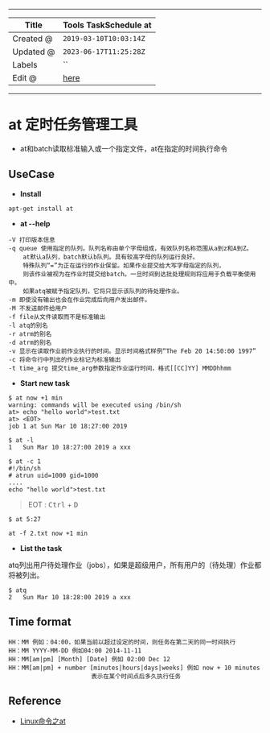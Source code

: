 -----

| Title     | Tools TaskSchedule at                               |
| --------- | --------------------------------------------------- |
| Created @ | `2019-03-10T10:03:14Z`                              |
| Updated @ | `2023-06-17T11:25:28Z`                              |
| Labels    | \`\`                                                |
| Edit @    | [here](https://github.com/junxnone/linux/issues/37) |

-----

# at 定时任务管理工具

  - at和batch读取标准输入或一个指定文件，at在指定的时间执行命令

## UseCase

  - **Install**

<!-- end list -->

    apt-get install at

  - **at --help**

<!-- end list -->

    -V 打印版本信息
    -q queue 使用指定的队列。队列名称由单个字母组成，有效队列名称范围从a到z和A到Z。
        at默认a队列，batch默认b队列。具有较高字母的队列运行良好。
        特殊队列“=”为正在运行的作业保留。如果作业提交给大写字母指定的队列，
        则该作业被视为在作业时提交给batch。一旦时间到达批处理规则将应用于负载平衡使用中。
        如果atq被赋予指定队列，它将只显示该队列的待处理作业。
    -m 即使没有输出也会在作业完成后向用户发出邮件。
    -M 不发送邮件给用户
    -f file从文件读取而不是标准输出
    -l atq的别名
    -r atrm的别名
    -d atrm的别名
    -v 显示在读取作业前作业执行的时间。显示时间格式样例“The Feb 20 14:50:00 1997”
    -c 将命令行中列出的作业标记为标准输出
    -t time_arg 提交time_arg参数指定作业运行时间，格式[[CC]YY] MMDDhhmm

  - **Start new task**

<!-- end list -->

    $ at now +1 min
    warning: commands will be executed using /bin/sh
    at> echo "hello world">test.txt
    at> <EOT>
    job 1 at Sun Mar 10 18:27:00 2019
    
    $ at -l
    1   Sun Mar 10 18:27:00 2019 a xxx
    
    $ at -c 1
    #!/bin/sh
    # atrun uid=1000 gid=1000
    ....
    echo "hello world">test.txt

> EOT : <kbd>Ctrl</kbd> + <kbd>D</kbd>

    $ at 5:27

    at -f 2.txt now +1 min

  - **List the task**

atq列出用户待处理作业（jobs），如果是超级用户，所有用户的（待处理）作业都将被列出。

    $ atq
    2   Sun Mar 10 18:28:00 2019 a xxx

## Time format

    HH：MM 例如：04:00，如果当前以超过设定的时间，则任务在第二天的同一时间执行
    HH：MM YYYY-MM-DD 例如04:00 2014-11-11
    HH：MM[am|pm] [Month] [Date] 例如 02:00 Dec 12
    HH：MM[am|pm] + number [minutes|hours|days|weeks] 例如 now + 10 minutes 
                           表示在某个时间点后多久执行任务

## Reference

  - [Linux命令之at](https://www.cnblogs.com/diantong/p/9366449.html)

